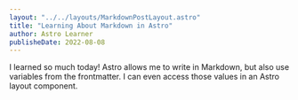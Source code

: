 ```yaml
---
layout: "../../layouts/MarkdownPostLayout.astro"
title: "Learning About Markdown in Astro"
author: Astro Learner
publisheDate: 2022-08-08
---
```

I learned so much today! Astro allows me to write in Markdown, but also use variables from the frontmatter. I can even access those values in an Astro layout component.